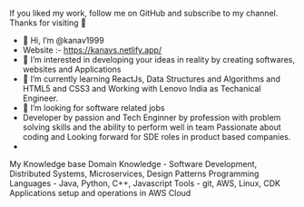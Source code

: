 

If you liked my work, follow me on GitHub and subscribe to my channel. Thanks for visiting 🙌
- 👋 Hi, I’m @kanav1999
- Website :- https://kanavs.netlify.app/
- 👀 I’m interested in developing your ideas in reality by creating softwares, websites and Applications 
- 🌱 I’m currently learning  ReactJs, Data Structures and Algorithms and HTML5 and CSS3  and Working with Lenovo India as Techanical Engineer.
- 💞️ I’m looking for software related jobs
- Developer by passion and Tech Enginner by profession  with problem solving skills and the ability to perform well in team Passionate about coding and Looking forward for SDE roles in product based companies.
-



My Knowledge base
Domain Knowledge - Software Development, Distributed Systems, Microservices, Design Patterns
Programming Languages - Java, Python, C++, Javascript
Tools - git, AWS, Linux, CDK
Applications setup and operations in AWS Cloud
<!---
kanav1999/kanav1999 is a ✨ special ✨ repository because its `README.md` (this file) appears on your GitHub profile.
You can click the Preview link to take a look at your changes.
--->

